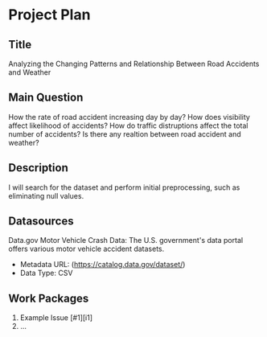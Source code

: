 # Project Plan

## Title
Analyzing the Changing Patterns and Relationship Between Road Accidents and Weather
## Main Question

How the rate of road accident increasing day by day?
How does visibility affect likelihood of accidents?
How do traffic distruptions affect the total number of accidents?
Is there any realtion between road accident and weather?


## Description

I will search for the dataset and perform initial preprocessing, such as eliminating null values.
## Datasources

Data.gov Motor Vehicle Crash Data: The U.S. government's data portal offers various motor vehicle accident datasets.

* Metadata URL: (https://catalog.data.gov/dataset/)
* Data Type: CSV



## Work Packages

<!-- List of work packages ordered sequentially, each pointing to an issue with more details. -->

1. Example Issue [#1][i1]
2. ...
